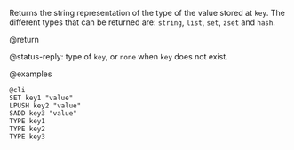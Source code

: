 Returns the string representation of the type of the value stored at `key`. The
different types that can be returned are: `string`, `list`, `set`, `zset` and
`hash`.

@return

@status-reply: type of `key`, or `none` when `key` does not exist.

@examples

    @cli
    SET key1 "value"
    LPUSH key2 "value"
    SADD key3 "value"
    TYPE key1
    TYPE key2
    TYPE key3

